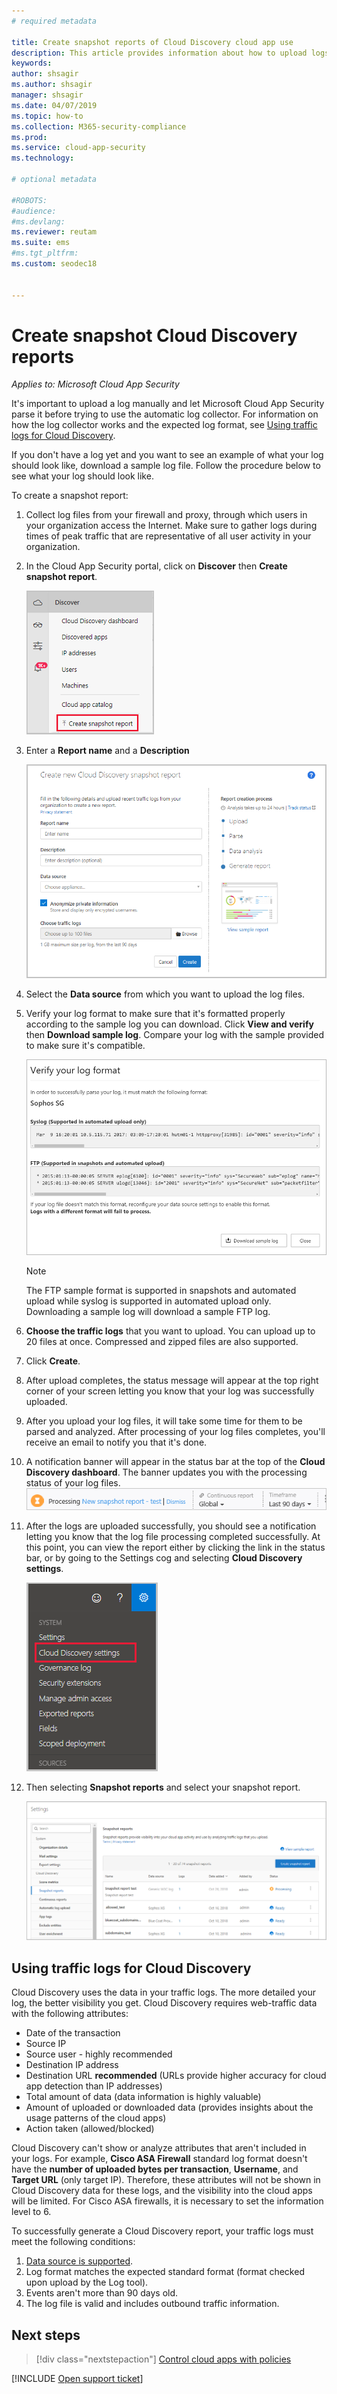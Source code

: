 ```yaml
---
# required metadata

title: Create snapshot reports of Cloud Discovery cloud app use
description: This article provides information about how to upload logs manually to create a snapshot report of your Cloud Discovery apps.
keywords:
author: shsagir
ms.author: shsagir
manager: shsagir
ms.date: 04/07/2019
ms.topic: how-to
ms.collection: M365-security-compliance
ms.prod:
ms.service: cloud-app-security
ms.technology:

# optional metadata

#ROBOTS:
#audience:
#ms.devlang:
ms.reviewer: reutam
ms.suite: ems
#ms.tgt_pltfrm:
ms.custom: seodec18


---
```

# Create snapshot Cloud Discovery reports

*Applies to: Microsoft Cloud App Security*

It's important to upload a log manually and let Microsoft Cloud App Security parse it before trying to use the automatic log collector. For information on how the log collector works and the expected log format, see [Using traffic logs for Cloud Discovery](#log-format).

If you don't have a log yet and you want to see an example of what your log should look like, download a sample log file. Follow the procedure below to see what your log should look like.

To create a snapshot report:

1. Collect log files from your firewall and proxy, through which users in your organization access the Internet. Make sure to gather logs during times of peak traffic that are representative of all user activity in your organization.

2. In the Cloud App Security portal, click on **Discover** then **Create snapshot report**.

    ![Create new snapshot report](media/create-new-snapshot-report.png)

3. Enter a **Report name** and a **Description**

    ![New snapshot report](media/new-snapshot-report.png)

4. Select the **Data source** from which you want to upload the log files.

5. Verify your log format to make sure that it's formatted properly according to the sample log you can download. Click **View and verify** then **Download sample log**. Compare your log with the sample provided to make sure it's compatible.

    ![Verify your log format](media/cloud-discovery-snapshot-verify.png)

    > [!NOTE]
    > The FTP sample format is supported in snapshots and automated upload while  syslog is supported in automated upload only.  
    Downloading a sample log will download a sample FTP log.

6. **Choose the traffic logs** that you want to upload. You can upload up to 20 files at once. Compressed and zipped files are also supported.

7. Click **Create**.

8. After upload completes, the status message will appear at the top right corner of your screen letting you know that your log was successfully uploaded.

9. After you upload your log files, it will take some time for them to be parsed and analyzed.
    After processing of your log files completes, you'll receive an email to notify you that it's done.

10. A notification banner will appear in the status bar at the top of the **Cloud Discovery dashboard**. The banner updates you with the processing status of your log files.
    ![processing log file menu bar](media/processing-log-file-menu-bar.png)

11. After the logs are uploaded successfully, you should see a notification letting you know that the log file processing completed successfully. At this point, you can view the report either by clicking the link in the status bar, or by going to the Settings cog and selecting **Cloud Discovery settings**.

    ![Discovery settings tab](media/discovery-settings-tab.png)
12. Then selecting **Snapshot reports** and select your snapshot report.

    ![snapshot report management](media/snapshot-report-managment.png)

## Using traffic logs for Cloud Discovery <a name="log-format"></a>

Cloud Discovery uses the data in your traffic logs. The more detailed your log, the better visibility you get. Cloud Discovery requires web-traffic data with the following attributes:

- Date of the transaction
- Source IP
- Source user - highly recommended
- Destination IP address
- Destination URL **recommended** (URLs provide higher accuracy for cloud app detection than IP addresses)
- Total amount of data (data information is highly valuable)
- Amount of uploaded or downloaded data (provides insights about the usage patterns of the cloud apps)
- Action taken (allowed/blocked)

Cloud Discovery can't show or analyze attributes that aren't included in your logs.
For example, **Cisco ASA Firewall** standard log format doesn't have the **number of uploaded bytes per transaction**, **Username**, and  **Target URL** (only target IP).
Therefore, these attributes will not be shown in Cloud Discovery data for these logs, and the visibility into the cloud apps will be limited. For Cisco ASA firewalls, it is necessary to set the information level to 6.

To successfully generate a Cloud Discovery report, your traffic logs must meet the following conditions:

1. [Data source is supported](set-up-cloud-discovery.md#supported-firewalls-and-proxies).
2. Log format matches the expected standard format (format checked upon upload by the Log tool).
3. Events aren't more than 90 days old.
4. The log file is valid and includes outbound traffic information.

## Next steps

> [!div class="nextstepaction"]
> [Control cloud apps with policies](control-cloud-apps-with-policies.md)

[!INCLUDE [Open support ticket](includes/support.md)]
